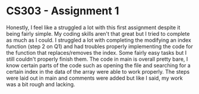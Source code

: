 # CS303 - Assignment 1
Honestly, I feel like a struggled a lot with this first assignment despite it being fairly simple. My coding skills aren't that great but I tried to complete as much as I could. I struggled a lot with completing the modifying an 
index function (step 2 on Q1) and had troubles properly implementing the code for the function that replaces/removes the index. Some fairly easy tasks but I still couldn't properly finish them. The code in main is overall pretty bare,
I know certain parts of the code such as opening the file and searching for a certain index in the data of the array were able to work properly. The steps were laid out in main and comments were added but like I said, my work was a bit rough and lacking.
